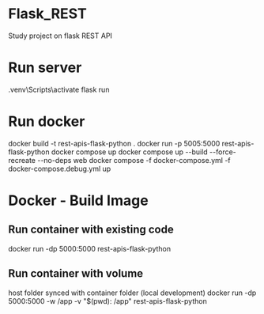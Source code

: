 # Flask_REST
Study project on flask REST API


# Run server
.venv\Scripts\activate
flask run

# Run docker
docker build -t rest-apis-flask-python .
docker run -p 5005:5000 rest-apis-flask-python
docker compose up
docker compose up --build --force-recreate --no-deps web
docker compose -f docker-compose.yml -f docker-compose.debug.yml up

# Docker - Build Image
## Run container with existing code
docker run -dp 5000:5000 rest-apis-flask-python

## Run container with volume 
host folder synced with container folder (local development)
docker run -dp 5000:5000 -w /app -v "$(pwd): /app" rest-apis-flask-python
